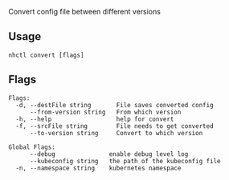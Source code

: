 Convert config file between different versions

## Usage

```
nhctl convert [flags]
```

## Flags

```
Flags:
  -d, --destFile string       File saves converted config
      --from-version string   From which version
  -h, --help                  help for convert
  -f, --srcFile string        File needs to get converted
      --to-version string     Convert to which version

Global Flags:
      --debug               enable debug level log
      --kubeconfig string   the path of the kubeconfig file
  -n, --namespace string    kubernetes namespace
```